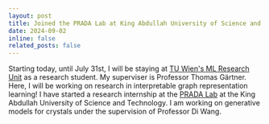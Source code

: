```yaml
---
layout: post
title: Joined the PRADA Lab at King Abdullah University of Science and Technology
date: 2024-09-02
inline: false
related_posts: false
---
```


Starting today, until July 31st, I will be staying at [TU Wien's ML Research Unit](https://ml-tuw.github.io/) as a research student. My superviser is Professor Thomas Gärtner. Here, I will be working on research in interpretable graph representation learning!
I have started a research internship at the [PRADA Lab](https://pradalab1.github.io/index.html) at the King Abdullah University of Science and Technology. I am working on generative models for crystals under the supervision of Professor Di Wang.